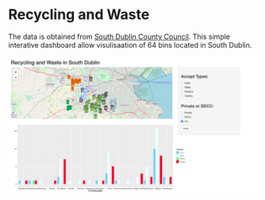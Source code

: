 # Recycling and Waste
The data is obtained from [South Dublin County Council](https://data.smartdublin.ie/dataset/recycling-and-waste). This simple interative dashboard allow visulisaation of 64 bins located in South Dublin.

![Image of Output](https://github.com/lizzzfang/shiny_dashboard_map/blob/master/recycling_waste/thumbnail_overview.jpg)
